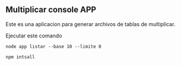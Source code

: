 ## Multiplicar console APP

Este es una aplicacion para generar archivos de tablas de multiplicar.

Ejecutar este comando 

```
node app listar --base 10 --limite 0
```

```
npm intsall

```